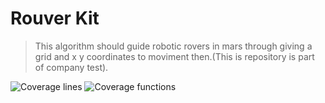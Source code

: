 # Rouver Kit

> This algorithm should guide robotic rovers in mars through giving a grid and x y coordinates to moviment then.(This is repository is part of company test).

![Coverage lines](https://img.shields.io/badge/Coverage:lines-100-green.svg)
![Coverage functions](https://img.shields.io/badge/Coverage:functions-100-green.svg)